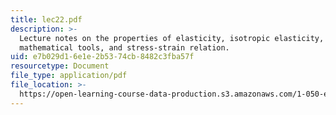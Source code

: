 ```yaml
---
title: lec22.pdf
description: >-
  Lecture notes on the properties of elasticity, isotropic elasticity, important
  mathematical tools, and stress-strain relation.
uid: e7b029d1-6e1e-2b53-74cb-8482c3fba57f
resourcetype: Document
file_type: application/pdf
file_location: >-
  https://open-learning-course-data-production.s3.amazonaws.com/1-050-engineering-mechanics-i-fall-2007/e7b029d16e1e2b5374cb8482c3fba57f_lec22.pdf
---
```

